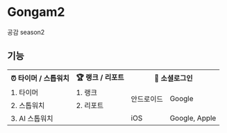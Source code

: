 # Gongam2
공감 season2
## 기능
<table>
  <tr>
    <th colspan="3">⏰ 타이머 / 스톱워치</th>
    <th colspan="3">🏆 랭크 / 리포트</th>
    <th colspan="2">🔑 소셜로그인</th>
  </tr>
  <tr>
    <td>1. 타이머</td>
    <td></td>
    <td></td>
    <td>1. 랭크</td>
    <td></td>
    <td></td>
    <td rowspan="2">안드로이드</td>
    <td rowspan="2">Google</td>
  </tr>
  <tr>
    <td>2. 스톱워치</td>
    <td></td>
    <td></td>
    <td>2. 리포트</td>
    <td></td>
    <td></td>
  </tr>
  <tr>
    <td>3. AI 스톱워치</td>
    <td></td>
    <td></td>
    <td></td>
    <td></td>
    <td></td>
    <td>iOS</td>
    <td>Google, Apple</td>
  </tr>
</table>

